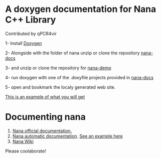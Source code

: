 # A doxygen documentation for Nana C++ Library
Contributed by qPCR4vir

 1- Install [Doxygen](http://www.stack.nl/~dimitri/doxygen/download.html)
 
 2- Alongside with the folder of nana unzip or clone the repository [nana-docs](https://github.com/cnjinhao/nana-docs)
 
 3- and unzip or clone the repository for [nana-demo](https://github.com/qPCR4vir/nana-demo) 
 
 4- run doxygen with one of the .doxyfile projects provided in [nana-docs](https://github.com/cnjinhao/nana-docs)
 
 5- open and bookmark the localy generated web site.
 
[This is an example of what you will get](http://qpcr4vir.github.io/nana-docs/nana-doxy/index.html)

# Documenting nana

1. [Nana official documentation.](http://nanapro.org/en-us/help/index.htm)
2. [Nana automatic documentation]().  [See an example here](http://qpcr4vir.github.io/nana-docs/nana-doxy/index.html)
3. [Nana Wiki](https://github.com/qPCR4vir/nana-docs/wiki)

Please coolaborate!

